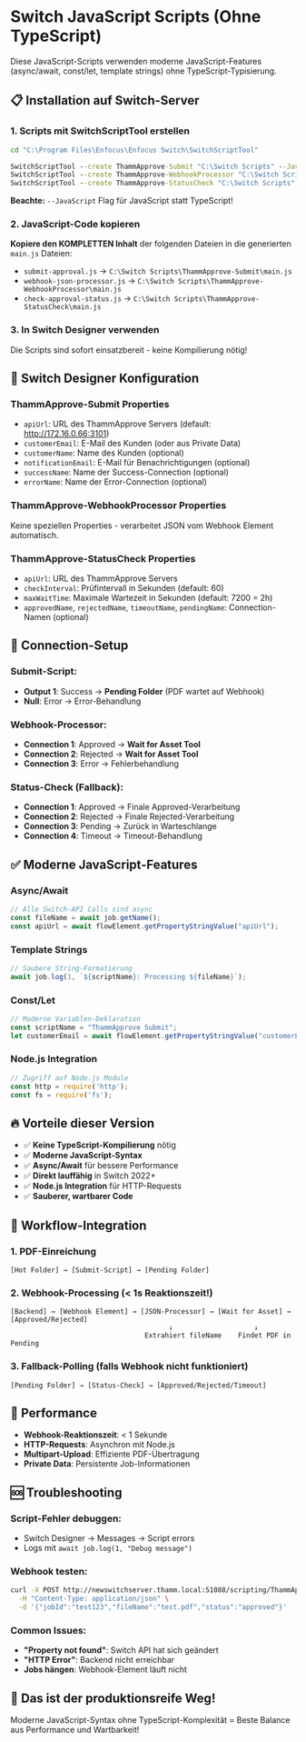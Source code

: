 # Switch JavaScript Scripts (Ohne TypeScript)

Diese JavaScript-Scripts verwenden moderne JavaScript-Features (async/await, const/let, template strings) ohne TypeScript-Typisierung.

## 📋 Installation auf Switch-Server

### 1. Scripts mit SwitchScriptTool erstellen

```cmd
cd "C:\Program Files\Enfocus\Enfocus Switch\SwitchScriptTool"

SwitchScriptTool --create ThammApprove-Submit "C:\Switch Scripts" --JavaScript
SwitchScriptTool --create ThammApprove-WebhookProcessor "C:\Switch Scripts" --JavaScript
SwitchScriptTool --create ThammApprove-StatusCheck "C:\Switch Scripts" --JavaScript
```

**Beachte:** `--JavaScript` Flag für JavaScript statt TypeScript!

### 2. JavaScript-Code kopieren

**Kopiere den KOMPLETTEN Inhalt** der folgenden Dateien in die generierten `main.js` Dateien:

- `submit-approval.js` → `C:\Switch Scripts\ThammApprove-Submit\main.js`
- `webhook-json-processor.js` → `C:\Switch Scripts\ThammApprove-WebhookProcessor\main.js`
- `check-approval-status.js` → `C:\Switch Scripts\ThammApprove-StatusCheck\main.js`

### 3. In Switch Designer verwenden

Die Scripts sind sofort einsatzbereit - keine Kompilierung nötig!

## 🔧 Switch Designer Konfiguration

### ThammApprove-Submit Properties
- `apiUrl`: URL des ThammApprove Servers (default: http://172.16.0.66:3101)
- `customerEmail`: E-Mail des Kunden (oder aus Private Data)
- `customerName`: Name des Kunden (optional)
- `notificationEmail`: E-Mail für Benachrichtigungen (optional)
- `successName`: Name der Success-Connection (optional)
- `errorName`: Name der Error-Connection (optional)

### ThammApprove-WebhookProcessor Properties
Keine speziellen Properties - verarbeitet JSON vom Webhook Element automatisch.

### ThammApprove-StatusCheck Properties
- `apiUrl`: URL des ThammApprove Servers
- `checkInterval`: Prüfintervall in Sekunden (default: 60)
- `maxWaitTime`: Maximale Wartezeit in Sekunden (default: 7200 = 2h)
- `approvedName`, `rejectedName`, `timeoutName`, `pendingName`: Connection-Namen (optional)

## 🔗 Connection-Setup

### Submit-Script:
- **Output 1**: Success → **Pending Folder** (PDF wartet auf Webhook)
- **Null**: Error → Error-Behandlung

### Webhook-Processor:
- **Connection 1**: Approved → **Wait for Asset Tool**
- **Connection 2**: Rejected → **Wait for Asset Tool**
- **Connection 3**: Error → Fehlerbehandlung

### Status-Check (Fallback):
- **Connection 1**: Approved → Finale Approved-Verarbeitung
- **Connection 2**: Rejected → Finale Rejected-Verarbeitung
- **Connection 3**: Pending → Zurück in Warteschlange
- **Connection 4**: Timeout → Timeout-Behandlung

## ✅ Moderne JavaScript-Features

### Async/Await
```javascript
// Alle Switch-API Calls sind async
const fileName = await job.getName();
const apiUrl = await flowElement.getPropertyStringValue("apiUrl");
```

### Template Strings
```javascript
// Saubere String-Formatierung
await job.log(1, `${scriptName}: Processing ${fileName}`);
```

### Const/Let
```javascript
// Moderne Variablen-Deklaration
const scriptName = "ThammApprove Submit";
let customerEmail = await flowElement.getPropertyStringValue("customerEmail");
```

### Node.js Integration
```javascript
// Zugriff auf Node.js Module
const http = require('http');
const fs = require('fs');
```

## 🔥 Vorteile dieser Version

- ✅ **Keine TypeScript-Kompilierung** nötig
- ✅ **Moderne JavaScript-Syntax**
- ✅ **Async/Await** für bessere Performance
- ✅ **Direkt lauffähig** in Switch 2022+
- ✅ **Node.js Integration** für HTTP-Requests
- ✅ **Sauberer, wartbarer Code**

## 📁 Workflow-Integration

### 1. PDF-Einreichung
```
[Hot Folder] → [Submit-Script] → [Pending Folder]
```

### 2. Webhook-Processing (< 1s Reaktionszeit!)
```
[Backend] → [Webhook Element] → [JSON-Processor] → [Wait for Asset] → [Approved/Rejected]
                                       ↓                    ↓
                                 Extrahiert fileName    Findet PDF in Pending
```

### 3. Fallback-Polling (falls Webhook nicht funktioniert)
```
[Pending Folder] → [Status-Check] → [Approved/Rejected/Timeout]
```

## 🚀 Performance

- **Webhook-Reaktionszeit**: < 1 Sekunde
- **HTTP-Requests**: Asynchron mit Node.js
- **Multipart-Upload**: Effiziente PDF-Übertragung
- **Private Data**: Persistente Job-Informationen

## 🆘 Troubleshooting

### Script-Fehler debuggen:
- Switch Designer → Messages → Script errors
- Logs mit `await job.log(1, "Debug message")`

### Webhook testen:
```bash
curl -X POST http://newswitchserver.thamm.local:51088/scripting/ThammApprove \
  -H "Content-Type: application/json" \
  -d '{"jobId":"test123","fileName":"test.pdf","status":"approved"}'
```

### Common Issues:
- **"Property not found"**: Switch API hat sich geändert
- **"HTTP Error"**: Backend nicht erreichbar
- **Jobs hängen**: Webhook-Element läuft nicht

## 🎯 Das ist der produktionsreife Weg!

Moderne JavaScript-Syntax ohne TypeScript-Komplexität = Beste Balance aus Performance und Wartbarkeit!
